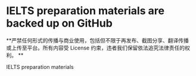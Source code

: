 # IELTS preparation materials are backed up on GitHub
**严禁任何形式的传播与商业使用，包括但不限于再发布、截图分享、翻译传播或上传至平台。所有内容受 License 约束，违者我们保留依法追究法律责任的权利。
**

IELTS preparation materials
